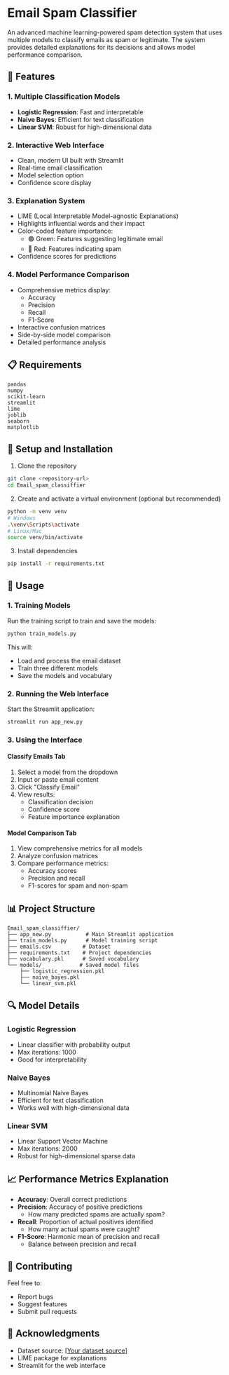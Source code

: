 # Email Spam Classifier

An advanced machine learning-powered spam detection system that uses multiple models to classify emails as spam or legitimate. The system provides detailed explanations for its decisions and allows model performance comparison.

## 🌟 Features

### 1. Multiple Classification Models
- **Logistic Regression**: Fast and interpretable
- **Naive Bayes**: Efficient for text classification
- **Linear SVM**: Robust for high-dimensional data

### 2. Interactive Web Interface
- Clean, modern UI built with Streamlit
- Real-time email classification
- Model selection option
- Confidence score display

### 3. Explanation System
- LIME (Local Interpretable Model-agnostic Explanations)
- Highlights influential words and their impact
- Color-coded feature importance:
  - 🟢 Green: Features suggesting legitimate email
  - 🔴 Red: Features indicating spam
- Confidence scores for predictions

### 4. Model Performance Comparison
- Comprehensive metrics display:
  - Accuracy
  - Precision
  - Recall
  - F1-Score
- Interactive confusion matrices
- Side-by-side model comparison
- Detailed performance analysis

## 📋 Requirements

```
pandas
numpy
scikit-learn
streamlit
lime
joblib
seaborn
matplotlib
```

## 🚀 Setup and Installation

1. Clone the repository
```bash
git clone <repository-url>
cd Email_spam_classiffier
```

2. Create and activate a virtual environment (optional but recommended)
```bash
python -m venv venv
# Windows
.\venv\Scripts\activate
# Linux/Mac
source venv/bin/activate
```

3. Install dependencies
```bash
pip install -r requirements.txt
```

## 🎯 Usage

### 1. Training Models
Run the training script to train and save the models:
```bash
python train_models.py
```
This will:
- Load and process the email dataset
- Train three different models
- Save the models and vocabulary

### 2. Running the Web Interface
Start the Streamlit application:
```bash
streamlit run app_new.py
```

### 3. Using the Interface

#### Classify Emails Tab
1. Select a model from the dropdown
2. Input or paste email content
3. Click "Classify Email"
4. View results:
   - Classification decision
   - Confidence score
   - Feature importance explanation

#### Model Comparison Tab
1. View comprehensive metrics for all models
2. Analyze confusion matrices
3. Compare performance metrics:
   - Accuracy scores
   - Precision and recall
   - F1-scores for spam and non-spam

## 📊 Project Structure

```
Email_spam_classiffier/
├── app_new.py           # Main Streamlit application
├── train_models.py      # Model training script
├── emails.csv          # Dataset
├── requirements.txt    # Project dependencies
├── vocabulary.pkl      # Saved vocabulary
└── models/            # Saved model files
    ├── logistic_regression.pkl
    ├── naive_bayes.pkl
    └── linear_svm.pkl
```

## 🔍 Model Details

### Logistic Regression
- Linear classifier with probability output
- Max iterations: 1000
- Good for interpretability

### Naive Bayes
- Multinomial Naive Bayes
- Efficient for text classification
- Works well with high-dimensional data

### Linear SVM
- Linear Support Vector Machine
- Max iterations: 2000
- Robust for high-dimensional sparse data

## 📈 Performance Metrics Explanation

- **Accuracy**: Overall correct predictions
- **Precision**: Accuracy of positive predictions
  - How many predicted spams are actually spam?
- **Recall**: Proportion of actual positives identified
  - How many actual spams were caught?
- **F1-Score**: Harmonic mean of precision and recall
  - Balance between precision and recall

## 🤝 Contributing

Feel free to:
- Report bugs
- Suggest features
- Submit pull requests


## 🙏 Acknowledgments

- Dataset source: [[Your dataset source]](https://www.kaggle.com/datasets/venky73/spam-mails-dataset)
- LIME package for explanations
- Streamlit for the web interface
